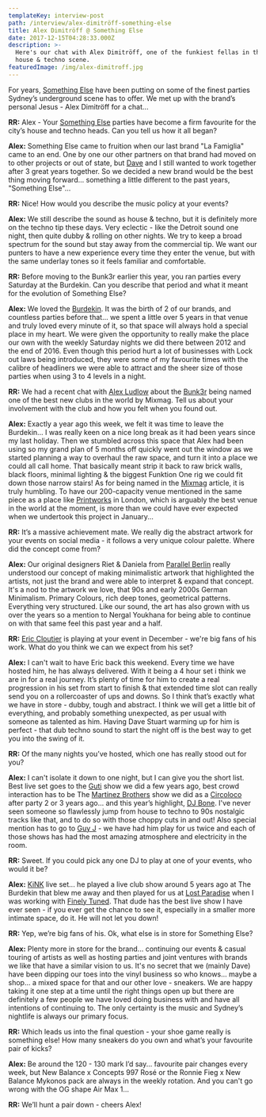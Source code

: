 ```yaml
---
templateKey: interview-post
path: /interview/alex-dimitröff-something-else
title: Alex Dimitröff @ Something Else
date: 2017-12-15T04:28:33.000Z
description: >-
  Here's our chat with Alex Dimitröff, one of the funkiest fellas in the Sydney
  house & techno scene. 
featuredImage: /img/alex-dimitroff.jpg
---
```

For years, [Something Else](https://www.facebook.com/SomethingElseSyd/) have been putting on some of the finest parties Sydney’s underground scene has to offer. We met up with the brand’s personal Jesus - Alex Dimitröff for a chat...

**RR:** Alex - Your [Something Else](https://www.facebook.com/SomethingElseSyd/) parties have become a firm favourite for the city’s house and techno heads. Can you tell us how it all began?

**Alex:** Something Else came to fruition when our last brand "La Famiglia" came to an end. One by one our other partners on that brand had moved on to other projects or out of state, but [Dave](https://www.facebook.com/DaveStuartSomethingElse/) and I still wanted to work together after 3 great years together. So we decided a new brand would be the best thing moving forward... something a little different to the past years, "Something Else"...

**RR:** Nice! How would you describe the music policy at your events?

**Alex:** We still describe the sound as house & techno, but it is definitely more on the techno tip these days. Very eclectic - like the Detroit sound one night, then quite dubby & rolling on other nights. We try to keep a broad spectrum for the sound but stay away from the commercial tip. We want our punters to have a new experience every time they enter the venue, but with the same underlay tones so it feels familiar and comfortable.

**RR:** Before moving to the Bunk3r earlier this year, you ran parties every Saturday at the Burdekin. Can you describe that period and what it meant for the evolution of Something Else?

**Alex:** We loved the [Burdekin](https://www.facebook.com/BurdekinHotel/). It was the birth of 2 of our brands, and countless parties before that... we spent a little over 5 years in that venue and truly loved every minute of it, so that space will always hold a special place in my heart. We were given the opportunity to really make the place our own with the weekly Saturday nights we did there between 2012 and the end of 2016. Even though this period hurt a lot of businesses with Lock out laws being introduced, they were some of my favourite times with the calibre of headliners we were able to attract and the sheer size of those parties when using 3 to 4 levels in a night.

**RR:** We had a recent chat with [Alex Ludlow](https://www.facebook.com/CauseSydney/) about the [Bunk3r](https://www.facebook.com/thebunk3r) being named one of the best new clubs in the world by Mixmag. Tell us about your involvement with the club and how you felt when you found out.

**Alex:** Exactly a year ago this week, we felt it was time to leave the Burdekin... I was really keen on a nice long break as it had been years since my last holiday. Then we stumbled across this space that Alex had been using so my grand plan of 5 months off quickly went out the window as we started planning a way to overhaul the raw space, and turn it into a place we could all call home. That basically meant strip it back to raw brick walls, black floors, minimal lighting & the biggest Funktion One rig we could fit down those narrow stairs! As for being named in the [Mixmag](https://www.facebook.com/MixmagMagazine/) article, it is truly humbling. To have our 200-capacity venue mentioned in the same piece as a place like [Printworks](https://www.facebook.com/printworkslondon/) in London, which is arguably the best venue in the world at the moment, is more than we could have ever expected when we undertook this project in January...

**RR:** It’s a massive achievement mate. We really dig the abstract artwork for your events on social media - it follows a very unique colour palette. Where did the concept come from?

**Alex:** Our original designers Riet & Daniela from [Parallel Berlin](https://www.facebook.com/wirsindparallel/) really understood our concept of making minimalistic artwork that highlighted the artists, not just the brand and were able to interpret & expand that concept. It's a nod to the artwork we love, that 90s and early 2000s German Minimalism. Primary Colours, rich deep tones, geometrical patterns. Everything very structured. Like our sound, the art has also grown with us over the years so a mention to Nergal Youkhana for being able to continue on with that same feel this past year and a half.

**RR:** [Eric Cloutier](https://www.facebook.com/eric.cloutier.dj/) is playing at your event in December - we're big fans of his work. What do you think we can we expect from his set?

**Alex:** I can't wait to have Eric back this weekend. Every time we have hosted him, he has always delivered. With it being a 4 hour set i think we are in for a real journey. It’s plenty of time for him to create a real progression in his set from start to finish & that extended time slot can really send you on a rollercoaster of ups and downs. So I think that’s exactly what we have in store - dubby, tough and abstract. I think we will get a little bit of everything, and probably something unexpected, as per usual with someone as talented as him. Having Dave Stuart warming up for him is perfect - that dub techno sound to start the night off is the best way to get you into the swing of it.

**RR:** Of the many nights you’ve hosted, which one has really stood out for you?

**Alex:** I can't isolate it down to one night, but I can give you the short list. Best live set goes to the [Guti](https://www.facebook.com/Guti.Desolat/) show we did a few years ago, best crowd interaction has to be The [Martinez Brothers](https://www.facebook.com/themartinezbrothers/) show we did as a [Circoloco](https://www.facebook.com/circolocoibiza/) after party 2 or 3 years ago... and this year’s highlight, [DJ Bone](https://www.facebook.com/DJBone313). I've never seen someone so flawlessly jump from house to techno to 90s nostalgic tracks like that, and to do so with those choppy cuts in and out! Also special mention has to go to [Guy J](https://www.facebook.com/guyjofficial/) - we have had him play for us twice and each of those shows has had the most amazing atmosphere and electricity in the room.

**RR:** Sweet. If you could pick any one DJ to play at one of your events, who would it be?

**Alex:** [KiNK](https://www.facebook.com/kink303/) live set... he played a live club show around 5 years ago at The Burdekin that blew me away and then played for us at [Lost Paradise](https://www.facebook.com/LostParadiseAU/) when I was working with [Finely Tuned](https://www.facebook.com/FinelyTunedAU/). That dude has the best live show I have ever seen - if you ever get the chance to see it, especially in a smaller more intimate space, do it. He will not let you down!

**RR:** Yep, we’re big fans of his. Ok, what else is in store for Something Else?

**Alex:** Plenty more in store for the brand... continuing our events & casual touring of artists as well as hosting parties and joint ventures with brands we like that have a similar vision to us. It's no secret that we (mainly Dave) have been dipping our toes into the vinyl business so who knows... maybe a shop... a mixed space for that and our other love - sneakers. We are happy taking it one step at a time until the right things open up but there are definitely a few people we have loved doing business with and have all intentions of continuing to. The only certainty is the music and Sydney’s nightlife is always our primary focus.

**RR:** Which leads us into the final question - your shoe game really is something else! How many sneakers do you own and what’s your favourite pair of kicks?

**Alex:** Be around the 120 - 130 mark I’d say... favourite pair changes every week, but New Balance x Concepts 997 Rosé or the Ronnie Fieg x New Balance Mykonos pack are always in the weekly rotation. And you can't go wrong with the OG shape Air Max 1...

**RR:** We’ll hunt a pair down - cheers Alex!

